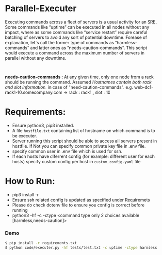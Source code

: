 # Parallel-Executer
Executing commands across a fleet of servers is a usual activity for an SRE. Some commands like “uptime” can be executed in all nodes without any impact, where as some commands  like “service restart” require careful batching of servers to avoid any sort of potential downtime. Forease of explanation, let's call the former type of commands as “harmless-commands” and latter ones as “needs-caution-commands”. This script would execute a command across the maximum number of servers in parallel without any downtime. 

<br/>
 
 **needs-caution-commands** :  At any given time, only one node from a rack should be running the command. Assumed *Hostnames contain both rack and slot information.* in case of "need-caution-commands". e.g. web-dc1-rack1-10.somecompany.com  => rack : rack1 , slot : 10



# Requirements:
  - Ensure python3, pip3 installed.
  - A file `hostfile.txt` containing list of hostname on which command is to be executer. 
  - Server running this script should be able to access all servers present in hostfile. If Not you can specify common private key file in .env file.
  - specify common user in .env file which is used for ssh.
  - If each hosts have diferrent config (for example: different user for each hosts) specify custom config per host in `custom_config.yaml` file

# How to Run:
  - pip3 install -r <path to requirements.txt file>
  - Ensure ssh related config is updated as specified under Requiremets
  - Please do check dotenv file to ensure you config is correct before running
  - python3 <path to executer.py file> -hf <path of file containing hostnames>
   -c <command to run> -ctype <command type only 2 choices available [harmless,needs-caution]>


### Demo
```sh
$ pip install -r requirements.txt
$ python code/executer.py -hf tests/test.txt -c uptime -ctype harmless
```
